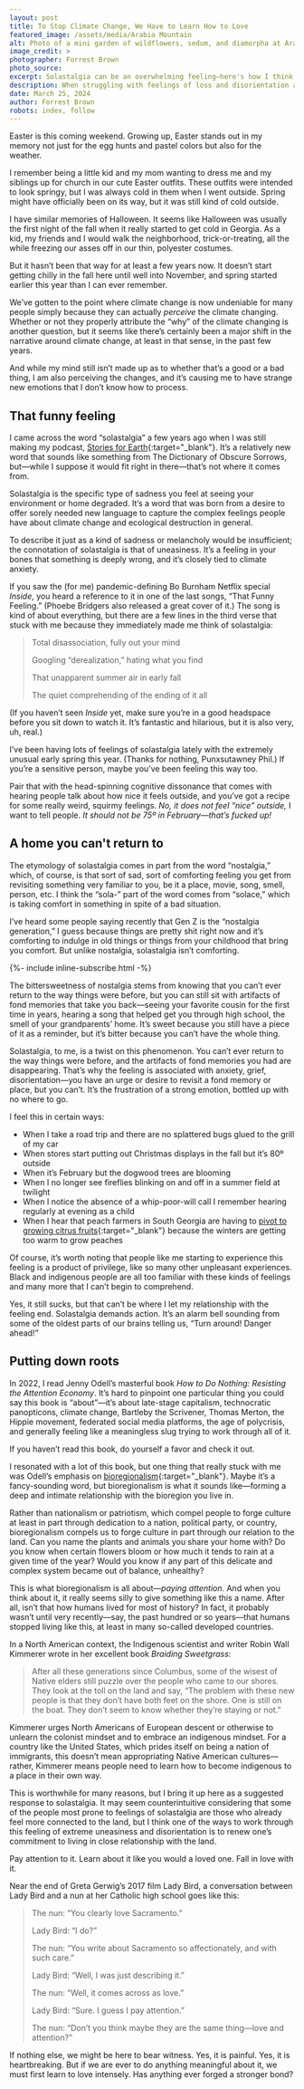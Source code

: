 ```yaml
---
layout: post
title: To Stop Climate Change, We Have to Learn How to Love
featured_image: /assets/media/Arabia Mountain
alt: Photo of a mini garden of wildflowers, sedum, and diamorpha at Arabia Mountain in Georgia.
image_credit: >
photographer: Forrest Brown
photo_source: 
excerpt: Solastalgia can be an overwhelming feeling—here's how I think we can process it
description: When struggling with feelings of loss and disorientation at our changing world, our best chance to make a difference is to learn to love it intensely.
date: March 25, 2024
author: Forrest Brown
robots: index, follow
---
```


Easter is this coming weekend. Growing up, Easter stands out in my memory not just for the egg hunts and pastel colors but also for the weather.

I remember being a little kid and my mom wanting to dress me and my siblings up for church in our cute Easter outfits. These outfits were intended to look springy, but I was always cold in them when I went outside. Spring might have officially been on its way, but it was still kind of cold outside.

I have similar memories of Halloween. It seems like Halloween was usually the first night of the fall when it really started to get cold in Georgia. As a kid, my friends and I would walk the neighborhood, trick-or-treating, all the while freezing our asses off in our thin, polyester costumes.

But it hasn’t been that way for at least a few years now. It doesn’t start getting chilly in the fall here until well into November, and spring started earlier this year than I can ever remember.

We’ve gotten to the point where climate change is now undeniable for many people simply because they can actually _perceive_ the climate changing. Whether or not they properly attribute the “why” of the climate changing is another question, but it seems like there’s certainly been a major shift in the narrative around climate change, at least in that sense, in the past few years.

And while my mind still isn’t made up as to whether that’s a good or a bad thing, I am also perceiving the changes, and it’s causing me to have strange new emotions that I don’t know how to process.
## That funny feeling
I came across the word “solastalgia” a few years ago when I was still making my podcast, [Stories for Earth](https://storiesforearth.com){:target="_blank"}. It’s a relatively new word that sounds like something from The Dictionary of Obscure Sorrows, but—while I suppose it would fit right in there—that’s not where it comes from.

Solastalgia is the specific type of sadness you feel at seeing your environment or home degraded. It’s a word that was born from a desire to offer sorely needed new language to capture the complex feelings people have about climate change and ecological destruction in general.

To describe it just as a kind of sadness or melancholy would be insufficient; the connotation of solastalgia is that of uneasiness. It’s a feeling in your bones that something is deeply wrong, and it’s closely tied to climate anxiety.

If you saw the (for me) pandemic-defining Bo Burnham Netflix special _Inside_, you heard a reference to it in one of the last songs, “That Funny Feeling.” (Phoebe Bridgers also released a great cover of it.) The song is kind of about everything, but there are a few lines in the third verse that stuck with me because they immediately made me think of solastalgia:
> Total disassociation, fully out your mind
> 
> Googling “derealization,” hating what you find
> 
> That unapparent summer air in early fall
> 
> The quiet comprehending of the ending of it all

(If you haven’t seen _Inside_ yet, make sure you’re in a good headspace before you sit down to watch it. It’s fantastic and hilarious, but it is also very, uh, real.)

I’ve been having lots of feelings of solastalgia lately with the extremely unusual early spring this year. (Thanks for nothing, Punxsutawney Phil.) If you’re a sensitive person, maybe you’ve been feeling this way too.

Pair that with the head-spinning cognitive dissonance that comes with hearing people talk about how nice it feels outside, and you’ve got a recipe for some really weird, squirmy feelings. _No, it does not feel “nice” outside,_ I want to tell people. _It should not be 75º in February—that’s fucked up!_
## A home you can't return to
The etymology of solastalgia comes in part from the word “nostalgia,” which, of course, is that sort of sad, sort of comforting feeling you get from revisiting something very familiar to you, be it a place, movie, song, smell, person, etc. I think the “sola-” part of the word comes from “solace,” which is taking comfort in something in spite of a bad situation.

I’ve heard some people saying recently that Gen Z is the “nostalgia generation,” I guess because things are pretty shit right now and it’s comforting to indulge in old things or things from your childhood that bring you comfort. But unlike nostalgia, solastalgia isn’t comforting.

{%- include inline-subscribe.html -%}

The bittersweetness of nostalgia stems from knowing that you can’t ever return to the way things were before, but you can still sit with artifacts of fond memories that take you back—seeing your favorite cousin for the first time in years, hearing a song that helped get you through high school, the smell of your grandparents’ home. It’s sweet because you still have a piece of it as a reminder, but it’s bitter because you can’t have the whole thing.

Solastalgia, to me, is a twist on this phenomenon. You can’t ever return to the way things were before, and the artifacts of fond memories you had are disappearing. That’s why the feeling is associated with anxiety, grief, disorientation—you have an urge or desire to revisit a fond memory or place, but you can’t. It’s the frustration of a strong emotion, bottled up with no where to go.

I feel this in certain ways:
- When I take a road trip and there are no splattered bugs glued to the grill of my car
- When stores start putting out Christmas displays in the fall but it’s 80º outside
- When it’s February but the dogwood trees are blooming
- When I no longer see fireflies blinking on and off in a summer field at twilight
- When I notice the absence of a whip-poor-will call I remember hearing regularly at evening as a child
- When I hear that peach farmers in South Georgia are having to [pivot to growing citrus fruits](https://www.ajc.com/news/how-the-peach-state-is-becoming-a-home-for-citrus/PKLBJ2XYTZCYXOOFEB3WLCFA3A/){:target="_blank"} because the winters are getting too warm to grow peaches

Of course, it’s worth noting that people like me starting to experience this feeling is a product of privilege, like so many other unpleasant experiences. Black and indigenous people are all too familiar with these kinds of feelings and many more that I can’t begin to comprehend.

Yes, it still sucks, but that can’t be where I let my relationship with the feeling end. Solastalgia demands action. It’s an alarm bell sounding from some of the oldest parts of our brains telling us, “Turn around! Danger ahead!”
## Putting down roots
In 2022, I read Jenny Odell’s masterful book _How to Do Nothing: Resisting the Attention Economy_. It’s hard to pinpoint one particular thing you could say this book is “about”—it’s about late-stage capitalism, technocratic panopticons, climate change, Bartleby the Scrivener, Thomas Merton, the Hippie movement, federated social media platforms, the age of polycrisis, and generally feeling like a meaningless slug trying to work through all of it.

If you haven’t read this book, do yourself a favor and check it out.

I resonated with a lot of this book, but one thing that really stuck with me was Odell’s emphasis on [bioregionalism](https://en.wikipedia.org/wiki/Bioregionalism){:target="_blank"}. Maybe it’s a fancy-sounding word, but bioregionalism is what it sounds like—forming a deep and intimate relationship with the bioregion you live in.

Rather than nationalism or patriotism, which compel people to forge culture at least in part through dedication to a nation, political party, or country, bioregionalism compels us to forge culture in part through our relation to the land. Can you name the plants and animals you share your home with? Do you know when certain flowers bloom or how much it tends to rain at a given time of the year? Would you know if any part of this delicate and complex system became out of balance, unhealthy?

This is what bioregionalism is all about—_paying attention_. And when you think about it, it really seems silly to give something like this a name. After all, isn’t that how humans lived for most of history? In fact, it probably wasn’t until very recently—say, the past hundred or so years—that humans stopped living like this, at least in many so-called developed countries.

In a North American context, the Indigenous scientist and writer Robin Wall Kimmerer wrote in her excellent book _Braiding Sweetgrass_:
> After all these generations since Columbus, some of the wisest of Native elders still puzzle over the people who came to our shores. They look at the toll on the land and say, “The problem with these new people is that they don’t have both feet on the shore. One is still on the boat. They don’t seem to know whether they’re staying or not.”

Kimmerer urges North Americans of European descent or otherwise to unlearn the colonist mindset and to embrace an indigenous mindset. For a country like the United States, which prides itself on being a nation of immigrants, this doesn’t mean appropriating Native American cultures—rather, Kimmerer means people need to learn how to become indigenous to a place in their own way.

This is worthwhile for many reasons, but I bring it up here as a suggested response to solastalgia. It may seem counterintuitive considering that some of the people most prone to feelings of solastalgia are those who already feel more connected to the land, but I think one of the ways to work through this feeling of extreme uneasiness and disorientation is to renew one’s commitment to living in close relationship with the land.

Pay attention to it. Learn about it like you would a loved one. Fall in love with it.

Near the end of Greta Gerwig’s 2017 film Lady Bird, a conversation between Lady Bird and a nun at her Catholic high school goes like this:
> The nun: “You clearly love Sacramento.”
> 
> Lady Bird: “I do?”
> 
> The nun: “You write about Sacramento so affectionately, and with such care.”
> 
> Lady Bird: “Well, I was just describing it.”
> 
> The nun: “Well, it comes across as love.”
> 
> Lady Bird: “Sure. I guess I pay attention.”
> 
> The nun: “Don’t you think maybe they are the same thing—love and attention?”

If nothing else, we might be here to bear witness. Yes, it is painful. Yes, it is heartbreaking. But if we are ever to do anything meaningful about it, we must first learn to love intensely. Has anything ever forged a stronger bond?